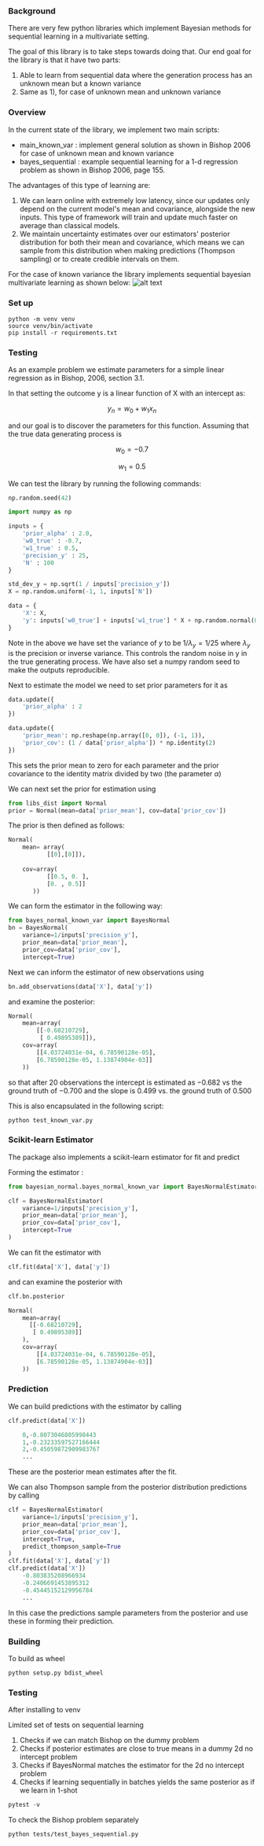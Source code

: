 ### Background

There are very few python libraries which implement Bayesian methods for sequential learning in a multivariate setting. 

The goal of this library is to take steps towards doing that. Our end goal for the library is that it have two parts:
1) Able to learn from sequential data where the generation process has an unknown mean but a known variance
2) Same as 1), for case of unknown mean and unknown variance

### Overview

In the current state of the library, we implement two main scripts:

- main_known_var : implement general solution as shown in Bishop 2006 for case of unknown mean and known variance
- bayes_sequential : example sequential learning for a 1-d regression problem as shown in Bishop 2006, page 155.


The advantages of this type of learning are:
1) We can learn online with extremely low latency, since our updates only depend on the current model's mean 
and covariance, alongside the new inputs. This type of framework will train and update much faster on average than 
classical models.
2) We maintain uncertainty estimates over our estimators' posterior distribution for both their mean and covariance, 
which means we can sample from this distribution when making predictions (Thompson sampling) or to create credible
intervals on them.

For the case of known variance the library implements sequential bayesian multivariate learning as shown below:
![alt text](assets/seq_model.png)


### Set up 

```
python -m venv venv
source venv/bin/activate
pip install -r requirements.txt
```

### Testing

As an example problem we estimate parameters for a simple linear regression as in Bishop, 2006, section 3.1. 

In that setting the outcome y is a linear function of X with an intercept as:

$$
y_n = w_0 + w_1 x_n 
$$

and our goal is to discover the parameters for this function. Assuming that the true data generating process is 

$$
w_0 = -0.7 
$$

$$
w_1 = 0.5
$$

We can test the library by running the following commands:

```python
np.random.seed(42)

import numpy as np

inputs = {
    'prior_alpha' : 2.0,
    'w0_true' : -0.7,
    'w1_true' : 0.5,
    'precision_y' : 25,
    'N' : 100
}

std_dev_y = np.sqrt(1 / inputs['precision_y'])
X = np.random.uniform(-1, 1, inputs['N'])

data = {
    'X': X,
    'y': inputs['w0_true'] + inputs['w1_true'] * X + np.random.normal(0, scale=std_dev_y)
}
```

Note in the above we have set the variance of $y$ to be $1/\lambda_y=1/25$ where $\lambda_y$ is the precision or inverse variance. 
This controls the random noise in y in the true generating process. We have also set a numpy random seed to make the outputs reproducible.  

Next to estimate the model we need to set prior parameters for it as 

```python
data.update({
    'prior_alpha' : 2
})

data.update({
    'prior_mean': np.reshape(np.array([0, 0]), (-1, 1)),
    'prior_cov': (1 / data['prior_alpha']) * np.identity(2)
})
```

This sets the prior mean to zero for each parameter and the prior covariance to the identity matrix divided by two (the parameter $\alpha$)

We can next set the prior for estimation using

```python
from libs_dist import Normal
prior = Normal(mean=data['prior_mean'], cov=data['prior_cov'])
```

The prior is then defined as follows:
```python
Normal(
    mean= array(
           [[0],[0]]),
       
    cov=array(
           [[0.5, 0. ],
           [0. , 0.5]]
       ))
```

We can form the estimator in the following way:

```python
from bayes_normal_known_var import BayesNormal
bn = BayesNormal(
    variance=1/inputs['precision_y'], 
    prior_mean=data['prior_mean'], 
    prior_cov=data['prior_cov'], 
    intercept=True)
```

Next we can inform the estimator of new observations using

```python
bn.add_observations(data['X'], data['y'])
```

and examine the posterior:
```python
Normal(
    mean=array(
        [[-0.68210729],
         [ 0.49895389]]), 
    cov=array(
        [[4.03724031e-04, 6.78590128e-05],
        [6.78590128e-05, 1.13874904e-03]]
    ))
```

so that after 20 observations the intercept is estimated as $-0.682$ vs the ground truth of $-0.700$ and 
the slope is $0.499$ vs. the ground truth of $0.500$


This is also encapsulated in the following script:

```
python test_known_var.py
```


### Scikit-learn Estimator

The package also implements a scikit-learn estimator for fit and predict

Forming the estimator :
```python
from bayesian_normal.bayes_normal_known_var import BayesNormalEstimator

clf = BayesNormalEstimator(
    variance=1/inputs['precision_y'],
    prior_mean=data['prior_mean'],
    prior_cov=data['prior_cov'],
    intercept=True
)
```

We can fit the estimator with

```python
clf.fit(data['X'], data['y'])
```

and can examine the posterior with
```python
clf.bn.posterior

Normal(
    mean=array(
      [[-0.68210729],
       [ 0.49895389]]
    ), 
    cov=array(
        [[4.03724031e-04, 6.78590128e-05],
        [6.78590128e-05, 1.13874904e-03]]
    ))
```

### Prediction

We can build predictions with the estimator by calling
```python
clf.predict(data['X'])

    0,-0.8073046805998443
    1,-0.23233597527166444
    2,-0.45059872909983767
    ...
```

These are the posterior mean estimates after the fit. 

We can also Thompson sample from the posterior distribution predictions by calling

```python
clf = BayesNormalEstimator(
    variance=1/inputs['precision_y'],
    prior_mean=data['prior_mean'],
    prior_cov=data['prior_cov'],
    intercept=True,
    predict_thompson_sample=True
)
clf.fit(data['X'], data['y'])
clf.predict(data['X'])
    -0.803835208966934
    -0.2406691453895312
    -0.45445152129956784
    ...
```

In this case the predictions sample parameters from the posterior and use these in forming their prediction.



### Building

To build as wheel
```
python setup.py bdist_wheel
```

### Testing

After installing to venv

Limited set of tests on sequential learning
1. Checks if we can match Bishop on the dummy problem
2. Checks if posterior estimates are close to true means in a dummy 2d no intercept problem
3. Checks if BayesNormal matches the estimator for the 2d no intercept problem
4. Checks if learning sequentially in batches yields the same posterior as if we learn in 1-shot

```python
pytest -v
```

To check the Bishop problem separately

```
python tests/test_bayes_sequential.py 
```


